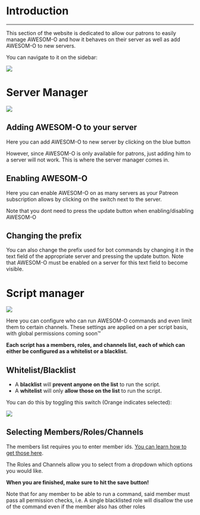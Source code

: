 # Introduction
***

This section of the website is dedicated to allow our patrons to easily manage AWESOM-O and how it behaves on their server as well as add AWESOM-O to new servers.

You can navigate to it on the sidebar:

![](https://cdn.discordapp.com/attachments/379432139856412682/538793725011165184/unknown.png)

# Server Manager

![](https://cdn.discordapp.com/attachments/379432139856412682/538793601950416896/unknown.png)

## Adding AWESOM-O to your server

Here you can add AWESOM-O to new server by clicking on the blue button

However, since AWESOM-O is only available for patrons, just adding him to a server will not work. This is where the server manager comes in.

## Enabling AWESOM-O

Here you can enable AWESOM-O on as many servers as your Patreon subscription allows by clicking on the switch next to the server.

<p class="warning">Note that you dont need to press the update button when enabling/disabling AWESOM-O</p>

## Changing the prefix

You can also change the prefix used for bot commands by changing it in the text field of the appropriate server and pressing the update button. Note that AWESOM-O must be enabled on a server for this text field to become visible.

# Script manager

![](https://cdn.discordapp.com/attachments/379432139856412682/538797016243765269/unknown.png)

Here you can configure who can run AWESOM-O commands and even limit them to certain channels. These settings are applied on a per script basis, with global permissions coming soon:tm:

**Each script has a members, roles, and channels list, each of which can either be configured as a whitelist or a blacklist.**

## Whitelist/Blacklist

* A **blacklist** will **prevent anyone on the list** to run the script.
* A **whitelist** will only **allow those on the list** to run the script.

You can do this by toggling this switch (Orange indicates selected):

![](https://cdn.discordapp.com/attachments/379432139856412682/538797318531448877/unknown.png)

## Selecting Members/Roles/Channels

The members list requires you to enter member ids. [You can learn how to get those here](https://support.discordapp.com/hc/en-us/articles/206346498-Where-can-I-find-my-User-Server-Message-ID-).

The Roles and Channels allow you to select from a dropdown which options you would like.

**When you are finished, make sure to hit the save button!**


<p class="warning">Note that for any member to be able to run a command, said member must pass all permission checks, i.e. A single blacklisted role will disallow the use of the command even if the member also has other roles</p>